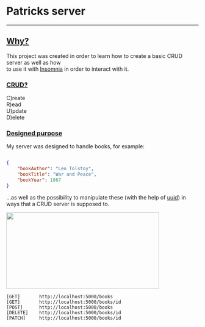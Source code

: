 # **Patricks** server
---
## <u>Why?</u>
This project was created in order to learn how to create a basic CRUD server as well as how    
to use it with [Insomnia](https://insomnia.rest/) in order to interact with it.

### <u>CRUD?</u>
C)reate  
R)ead  
U)pdate  
D)elete

### <u>Designed purpose</u>

My server was designed to handle books, for example: 

```json  

{  
    "bookAuthor": "Leo Tolstoy",
    "bookTitle": "War and Peace",
    "bookYear": 1867
}  

```

...as well as the possibility to manipulate these (with the help of [uuid](https://www.npmjs.com/package/uuid)) in ways that a CRUD server is supposed to.

<img src="https://miro.medium.com/max/1400/1*A-HIbO79ImSNFy8_bkCcLg.jpeg" height="200" width="400"/>    

```  
[GET]       http://localhost:5000/books  
[GET]       http://localhost:5000/books/id  
[POST]      http://localhost:5000/books  
[DELETE]    http://localhost:5000/books/id  
[PATCH]     http://localhost:5000/books/id
```